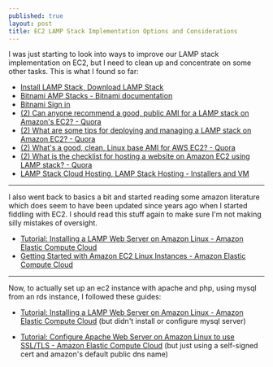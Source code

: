 ```yaml
---
published: true
layout: post
title: EC2 LAMP Stack Implementation Options and Considerations
---
```




I was just starting to look into ways to improve our LAMP stack implementation on EC2, but I need to clean up and concentrate on some other tasks. This is what I found so far:

* [Install LAMP Stack, Download LAMP Stack](https://bitnami.com/stack/lamp/installer)
* [Bitnami AMP Stacks - Bitnami documentation](https://wiki.bitnami.com/Infrastructure_Stacks/Bitnami_AMP_Stacks)
* [Bitnami Sign in](https://bitnami.com/sign_in)
* [(2) Can anyone recommend a good, public AMI for a LAMP stack on Amazon's EC2? - Quora](https://www.quora.com/Can-anyone-recommend-a-good-public-AMI-for-a-LAMP-stack-on-Amazons-EC2)
* [(2) What are some tips for deploying and managing a LAMP stack on Amazon EC2? - Quora](https://www.quora.com/What-are-some-tips-for-deploying-and-managing-a-LAMP-stack-on-Amazon-EC2)
* [(2) What's a good, clean, Linux base AMI for AWS EC2? - Quora](https://www.quora.com/What-s-a-good-clean-Linux-base-AMI-for-AWS-EC2)
* [(2) What is the checklist for hosting a website on Amazon EC2 using LAMP stack? - Quora](https://www.quora.com/What-is-the-checklist-for-hosting-a-website-on-Amazon-EC2-using-LAMP-stack)
* [LAMP Stack Cloud Hosting, LAMP Stack Hosting - Installers and VM](https://bitnami.com/stack/lamp)

---

I also went back to basics a bit and started reading some amazon literature which does seem to have been updated since years ago when I started fiddling with EC2. I should read this stuff again to make sure I'm not making silly mistakes of oversight.

* [Tutorial: Installing a LAMP Web Server on Amazon Linux - Amazon Elastic Compute Cloud](http://docs.aws.amazon.com/AWSEC2/latest/UserGuide/install-LAMP.html)
* [Getting Started with Amazon EC2 Linux Instances - Amazon Elastic Compute Cloud](http://docs.aws.amazon.com/AWSEC2/latest/UserGuide/EC2_GetStarted.html#ec2-launch-instance_linux)

---

Now, to actually set up an ec2 instance with apache and php, using mysql from an rds instance, I followed these guides:

* [Tutorial: Installing a LAMP Web Server on Amazon Linux - Amazon Elastic Compute Cloud](http://docs.aws.amazon.com/AWSEC2/latest/UserGuide/install-LAMP.html) (but didn't install or configure mysql server)

* [Tutorial: Configure Apache Web Server on Amazon Linux to use SSL/TLS - Amazon Elastic Compute Cloud](http://docs.aws.amazon.com/AWSEC2/latest/UserGuide/SSL-on-an-instance.html) (but just using a self-signed cert and amazon's default public dns name)



